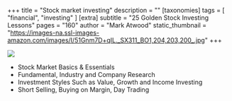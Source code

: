 +++
title = "Stock market investing"
description = ""
[taxonomies]
tags = [ "financial", "investing" ]
[extra]
subtitle = "25 Golden Stock Investing Lessons"
pages = "160"
author = "Mark Atwood"
static_thumbnail = "https://images-na.ssl-images-amazon.com/images/I/51Gnm7D+qIL._SX311_BO1,204,203,200_.jpg"
+++

<a target="_blank"  href="https://www.amazon.de/gp/product/B086PLYCG8/ref=as_li_tl?ie=UTF8&camp=1638&creative=6742&creativeASIN=B086PLYCG8&linkCode=as2&tag=chemaclass-21&linkId=eb72587cc77fc9cb7edba66eff4c6694">
    <img border="0" src="https://images-na.ssl-images-amazon.com/images/I/51Gnm7D+qIL._SX311_BO1,204,203,200_.jpg" >
</a>

<!-- more -->

- Stock Market Basics & Essentials
- Fundamental, Industry and Company Research
- Investment Styles Such as Value, Growth and Income Investing
- Short Selling, Buying on Margin, Day Trading